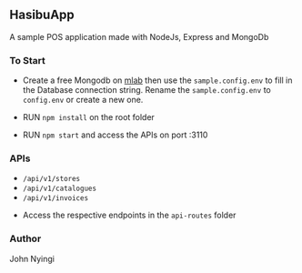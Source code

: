 ## HasibuApp
A sample POS application made with NodeJs, Express and MongoDb

### To Start

- Create a free Mongodb on [mlab](https://mlab.com/) then use the `sample.config.env` to fill in the Database connection string. 
Rename the `sample.config.env` to `config.env` or create a new one.

- RUN `npm install` on the root folder

- RUN `npm start` and access the APIs on port :3110

### APIs
- `/api/v1/stores`
- `/api/v1/catalogues`
- `/api/v1/invoices`
* Access the respective endpoints in the `api-routes` folder

### Author
John Nyingi